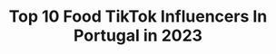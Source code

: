 ---
title: Top 10 Food TikTok Influencers In Portugal in 2023
description: >-
  Find top food TikTok influencers in Portugal in 2023. Most popular hashtags: #fyp #foryou #portugal #viral.
platform: TikTok
hits: 11
text_top: See the most popular TikTok accounts on inBeat.
text_bottom: Our database holds 11 TikTok influencers like this in Portugal for you to collaborate.
profiles:
  - username: "crank_lauren"
    fullname: >-
      Lauren Crank
    bio: >-
      Pole. Food. Travel. Life. 🌎 Follow us on insta @polewithaview☝️🙌☺️
    location: "Portugal"
    followers: 8142
    engagement: 1217
    commentsToLikes: 0.014654
    id: ckb9ofa5zisjr0j239xi50zs3
    verified: false
    hashtags: "#portugal, #fyp, #foryoupage, #polefitnessgirl"
  - username: "rissoisecroquetes"
    fullname: >-
      Rissois e Croquetes
    bio: >-
      hi! Rissois and Croquetes to everyone!
    location: "Portugal"
    followers: 3882
    engagement: 1229
    commentsToLikes: 0.006727
    id: cka0fwep31lgf0i78yejo6x8n
    verified: false
    hashtags: "#foodsurgery, #coronavirus, #childhood, #fy"
  - username: "diana13martins"
    fullname: >-
      Diana Martins
    bio: >-
      Instagram: @diana13martins
    location: "Portugal"
    followers: 46200
    engagement: 324
    commentsToLikes: 0.012695
    id: ckdhdlft2wo490j23l8wvr9qr
    verified: false
    hashtags: "#fyp, #beauty, #bread, #asmr"
  - username: "nathalea15"
    fullname: >-
      Nathália
    bio: >-
      🍋 insta 🍋 💫pessoal= @amaronathi 🎨 minha lojinha de arte= @amaroartt
    location: "Portugal"
    followers: 112000
    engagement: 1638
    commentsToLikes: 0.070742
    id: ckb0pwyxrfqfk0j2386o2q9f5
    verified: false
    hashtags: "#desenho, #desenhosnostalgicos, #disneyart, #ipaddrawing"
  - username: "sestay"
    fullname: >-
      Maria Inês
    bio: >-
      SIGAM-ME NO INSTAGRAM come and fly with me 🦋 //PORTUGAL//
    location: "Portugal"
    followers: 49000
    engagement: 1956
    commentsToLikes: 0.018456
    id: ckcj5oqwb5u5u0j23zb7g25ai
    verified: false
    hashtags: "#viral, #vlogsestay, #minivlog, #foryou"
  - username: "_andrezzanascimento_"
    fullname: >-
      Andrezza Nascimento
    bio: >-
      🇧🇷Eu brinco, mas também falo sério🇵🇹
    location: "Portugal"
    followers: 12900
    engagement: 869
    commentsToLikes: 0.048861
    id: ckbfca0ut51440j23p8jgaifi
    verified: false
    hashtags: "#comedia, #desabafo, #foryou, #coronavirus"
  - username: "monicaspassport"
    fullname: >-
      Mónica Moreira
    bio: >-
      The best thing you can do is travel ❤ Find more on instagram @monicaspassport
    location: "Portugal"
    followers: 23400
    engagement: 338
    commentsToLikes: 0.032249
    id: ckcphb1prhftr0j231wf32yt6
    verified: false
    hashtags: "#travel, #tiktoktravel, #vietnam, #hanoi"
  - username: "brunorangelnaves"
    fullname: >-
      BRUNO RANGEL
    bio: >-
      Rumo aos 4K 🔥🔥🔥 siga-me no Instagram @brunoo_rangel
    location: "Portugal"
    followers: 4024
    engagement: 509
    commentsToLikes: 0.041709
    id: ckdnnj47jk0450j23uefc6i6n
    verified: false
    hashtags: "#trend, #smile, #bloper, #foryou"
  - username: "inesvalbento"
    fullname: >-
      Inês Val Bento
    bio: >-
      Follow me on IG 📸👆🏻 IG: inesvalbento Model
    location: "Portugal"
    followers: 164400
    engagement: 663
    commentsToLikes: 0.008410
    id: ckbl4sedb29l30j23zao71zoz
    verified: false
    hashtags: "#boat, #couple, #fashion, #holidays"
  - username: "trainermiguel24"
    fullname: >-
      Sérgio Miguel Melo
    bio: >-
      
    location: "Portugal"
    followers: 78900
    engagement: 327
    commentsToLikes: 0.011355
    id: ck9feix4tt6kr0j78wnl46uk0
    verified: false
    hashtags: "#tiktokchallenge, #business, #funny, #challenge"
---